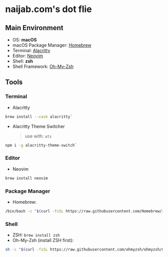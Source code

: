 # naijab.com's dot flie

## Main Environment

- OS: **macOS**
- macOS Package Manager: [Homebrew](https://brew.sh/)
- Terminal: [Alacritty](https://github.com/alacritty/alacritty)
- Editor: [Neovim](https://neovim.io/)
- Shell: **zsh**
- Shell Framework: [Oh-My-Zsh](https://ohmyz.sh/)

## Tools
### Terminal
- Alacritty
```bash
brew install --cask alacritty`
```

- Alacritty Theme Switcher
    > use with: `ats`
```bash
npm i -g alacritty-theme-switch`
```

### Editor
- Neovim
```bash
brew install neovim
```

### Package Manager
- Homebrew:
```bash
/bin/bash -c "$(curl -fsSL https://raw.githubusercontent.com/Homebrew/install/HEAD/install.sh)"
```

### Shell
- ZSH: `brew install zsh`
- Oh-My-Zsh (install ZSH first):
```bash
sh -c "$(curl -fsSL https://raw.githubusercontent.com/ohmyzsh/ohmyzsh/master/tools/install.sh)"
```
